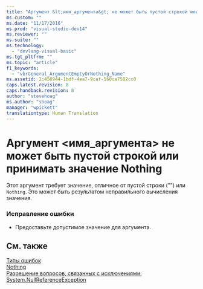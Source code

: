 ```yaml
---
title: "Аргумент &lt;имя_аргумента&gt; не может быть пустой строкой или принимать значение Nothing | Microsoft Docs"
ms.custom: ""
ms.date: "11/17/2016"
ms.prod: "visual-studio-dev14"
ms.reviewer: ""
ms.suite: ""
ms.technology: 
  - "devlang-visual-basic"
ms.tgt_pltfrm: ""
ms.topic: "article"
f1_keywords: 
  - "vbrGeneral_ArgumentEmptyOrNothing_Name"
ms.assetid: 2c458944-1bdf-4ea7-9caf-560ca7582cc0
caps.latest.revision: 8
caps.handback.revision: 8
author: "stevehoag"
ms.author: "shoag"
manager: "wpickett"
translationtype: Human Translation
---
```

# Аргумент &lt;имя_аргумента&gt; не может быть пустой строкой или принимать значение Nothing
Этот аргумент требует значение, отличное от пустой строки \(""\) или `Nothing`. Это может быть результатом неправильного вычисления значения.  
  
### Исправление ошибки  
  
-   Предоставьте допустимое значение для аргумента.  
  
## См. также  
 [Типы ошибок](../../visual-basic/programming-guide/language-features/error-types.md)   
 [Nothing](../../visual-basic/language-reference/nothing.md)   
 [Разрешение вопросов, связанных с исключениями: System.NullReferenceException](../Topic/Troubleshooting%20Exceptions:%20System.NullReferenceException.md)